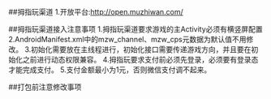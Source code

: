 ##拇指玩渠道
	1.开放平台:http://open.muzhiwan.com/
	





##拇指玩渠道接入注意事项
	1.拇指玩渠道要求游戏的主Activity必须有横竖屏配置  
	2.AndroidManifest.xml中的mzw_channel、mzw_cps元数据为默认值不用修改。 
        <meta-data
            android:name="mzw_channel"
            android:value="mzw" />
        <meta-data
            android:name="mzw_cps"
            android:value="mzw" /> 
	3.初始化需要放在主线程进行，初始化接口需要传递游戏方向，并且要在初始化之前进行动态权限兼容。 
	4.拇指玩要求支付前必须先登录，必须要有登录态才能完成支付。
	5.支付金额最小为1元，否则微信支付调不起来。



##打包前注意修改事项 

	



